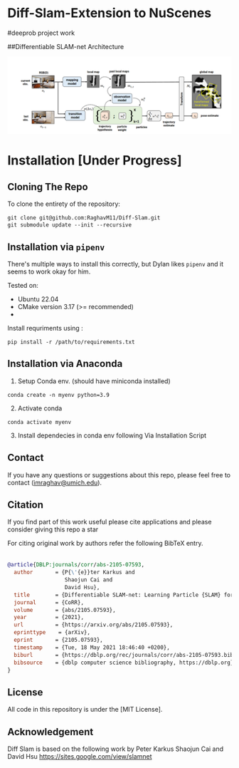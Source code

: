 # Diff-Slam-Extension to NuScenes 
#deeprob project work

##Differentiable SLAM-net Architecture

![Image Alt text](arch/Diff-arch.png    "Differentiable SLAM-net Architecture")


# Installation [Under Progress]

## Cloning The Repo

To clone the entirety of the repository:
```
git clone git@github.com:RaghavM11/Diff-Slam.git
git submodule update --init --recursive
```

## Installation via `pipenv`

There's multiple ways to install this correctly, but Dylan likes `pipenv` and it seems to work okay for him.

Tested on:
- Ubuntu 22.04
- CMake version 3.17 (>= recommended)
-

Install requriments using : 

```
pip install -r /path/to/requirements.txt
```
## Installation via Anaconda

1. Setup Conda env. (should have miniconda installed)
````
conda create -n myenv python=3.9 
````
2. Activate conda 

```
conda activate myenv
```
3. Install dependecies in conda env following Via Installation Script 



## Contact
If you have any questions or suggestions about this repo, please feel free to contact (imraghav@umich.edu).

## Citation
If you find part of this work useful please cite applications and please consider giving this repo a star

For citing original work by authors refer the following BibTeX entry.

```BIBTEX

@article{DBLP:journals/corr/abs-2105-07593,
  author       = {P{\'{e}}ter Karkus and
                  Shaojun Cai and
                  David Hsu},
  title        = {Differentiable SLAM-net: Learning Particle {SLAM} for Visual Navigation},
  journal      = {CoRR},
  volume       = {abs/2105.07593},
  year         = {2021},
  url          = {https://arxiv.org/abs/2105.07593},
  eprinttype    = {arXiv},
  eprint       = {2105.07593},
  timestamp    = {Tue, 18 May 2021 18:46:40 +0200},
  biburl       = {https://dblp.org/rec/journals/corr/abs-2105-07593.bib},
  bibsource    = {dblp computer science bibliography, https://dblp.org}
}

```

## License
All code in this repository is under the [MIT License].

## Acknowledgement
Diff Slam is based on the following work by Peter Karkus Shaojun Cai and David Hsu
https://sites.google.com/view/slamnet
